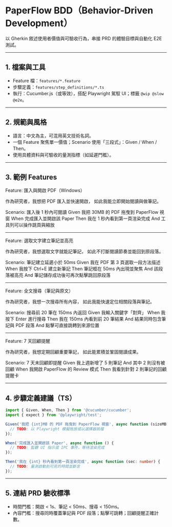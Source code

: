 # PaperFlow BDD（Behavior-Driven Development）

以 Gherkin 敘述使用者價值與可驗收行為，串接 PRD 的體驗目標與自動化 E2E 測試。

---

## 1. 檔案與工具

- Feature 檔：`features/*.feature`
- 步驟定義：`features/step_definitions/*.ts`
- 執行：Cucumber.js（或等效），搭配 Playwright 駕馭 UI；標籤 `@wip @slow @e2e`。

---

## 2. 規範與風格

- 語言：中文為主，可混用英文技術名詞。
- 一個 Feature 聚焦單一價值；Scenario 使用「三段式」：Given / When / Then。
- 使用具體資料與可驗收的量測指標（如延遲門檻）。

---

## 3. 範例 Features

Feature: 匯入與開啟 PDF（Windows）

  作為研究者，我想把 PDF 匯入並快速開啟，
  如此我能立即開始閱讀與做筆記。

  Scenario: 匯入後 1 秒內可閱讀
    Given 我把 30MB 的 PDF 拖曳到 PaperFlow 視窗
    When 完成匯入並開啟該 Paper
    Then 我在 1 秒內看到第一頁渲染完成
    And 工具列可以操作跳頁與縮放

---

Feature: 選取文字建立筆記並高亮

  作為研究者，我想選取文字就能記筆記，
  如此不打斷閱讀節奏並能回到原段落。

  Scenario: 筆記建立延遲小於 50ms
    Given 我在 PDF 第 3 頁選取一段方法描述
    When 我按下 Ctrl+E 建立新筆記
    Then 筆記框在 50ms 內出現並聚焦
    And 該段落被高亮
    And 筆記儲存成功後可再次點擊跳回原段落

---

Feature: 全文搜尋（筆記與原文）

  作為研究者，我想一次搜尋所有內容，
  如此我能快速定位相關段落與筆記。

  Scenario: 搜尋前 20 筆在 150ms 內返回
    Given 我輸入關鍵字「對齊」
    When 我按下 Enter 進行搜尋
    Then 我在 150ms 內看到前 20 筆結果
    And 結果同時包含筆記與 PDF 段落
    And 點擊可直接跳轉到來源位置

---

Feature: 7 天回顧提醒

  作為研究者，我想定期回顧重要筆記，
  如此能累積並鞏固閱讀成果。

  Scenario: 7 天未回顧即提醒
    Given 我上週新增了 5 則筆記
    And 其中 2 則沒有被回顧
    When 我開啟 PaperFlow 的 Review 模式
    Then 我看到針對 2 則筆記的回顧提醒卡

---

## 4. 步驟定義建議（TS）

```ts
import { Given, When, Then } from '@cucumber/cucumber';
import { expect } from '@playwright/test';

Given('我把 {int}MB 的 PDF 拖曳到 PaperFlow 視窗', async function (sizeMB: number) {
  // TODO: 以 Playwright 模擬拖放或以選擇器挑檔
});

When('完成匯入並開啟該 Paper', async function () {
  // TODO: 監聽 UI 指示或 IPC 事件，等待渲染完成
});

Then('我在 {int} 秒內看到第一頁渲染完成', async function (sec: number) {
  // TODO: 量測啟動到可見的時間並斷言
});
```

---

## 5. 連結 PRD 驗收標準

- 時間門檻：開啟 < 1s、筆記 < 50ms、搜尋 < 150ms。
- 內容門檻：搜尋同時覆蓋筆記與 PDF 段落；點擊可跳轉；回顧提醒正確計數。

